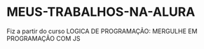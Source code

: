 # MEUS-TRABALHOS-NA-ALURA
 Fiz a partir do curso LOGICA DE PROGRAMAÇÃO: MERGULHE EM PROGRAMAÇÃO COM JS
